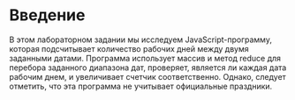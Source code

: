 # Введение

В этом лабораторном задании мы исследуем JavaScript-программу, которая подсчитывает количество рабочих дней между двумя заданными датами. Программа использует массив и метод reduce для перебора заданного диапазона дат, проверяет, является ли каждая дата рабочим днем, и увеличивает счетчик соответственно. Однако, следует отметить, что эта программа не учитывает официальные праздники.
